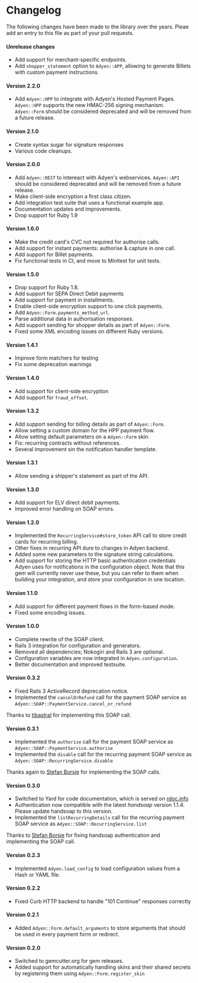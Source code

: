 # Changelog

The following changes have been made to the library over the years. Pleae add an entry to this file as part of your pull requests.

#### Unrelease changes

- Add support for merchant-specific endpoints.
- Add `shopper_statement` option to `Adyen::APP`, allowing to generate Billets with custom payment instructions.

#### Version 2.2.0

- Add `Adyen::HPP` to integrate with Adyen's Hosted Payment Pages. `Adyen::HPP` supports the new HMAC-256 signing mechanism. `Adyen::Form` should be considered deprecated and will be removed from a future release.

#### Version 2.1.0

- Create syntax sugar for signature responses
- Various code cleanups.

#### Version 2.0.0

- Add `Adyen::REST` to intereact with Adyen's webservices. `Adyen::API` should be considered deprecated and will be removed from a future release.
- Make client-side encryption a first class citizen.
- Add integration test suite that uses a functional example app.
- Documentation updates and improvements.
- Drop support for Ruby 1.9

#### Version 1.6.0

- Make the credit card's CVC not required for authorise calls.
- Add support for instant payments: authorise & capture in one call.
- Add support for Billet payments.
- Fix functional tests in CI, and move to Minitest for unit tests.

#### Version 1.5.0

- Drop support for Ruby 1.8.
- Add support for SEPA Direct Debit payments
- Add support for payment in installments.
- Enable client-side encryption support to one click payments.
- Add `Adyen::Form.payments_method_url`.
- Parse additional data in authorisation responses.
- Add support sending for shopper details as part of `Adyen::Form`.
- Fixed some XML encoding issues on different Ruby versions.

#### Version 1.4.1

- Improve form matchers for testing
- Fix some deprecation warnings

#### Version 1.4.0

- Add support for client-side encryption
- Add support for `fraud_offset`.

#### Version 1.3.2

- Add support sending for billing details as part of `Adyen::Form`.
- Allow setting a custom domain for the HPP payment flow.
- Allow setting default parameters on a `Adyen::Form` skin.
- Fix: recurring contracts without references.
- Several improvement sin the notification handler template.

#### Version 1.3.1

- Allow sending a shipper's statement as part of the API.

#### Version 1.3.0

- Add support for ELV direct debit payments.
- Improved error handling on SOAP errors.

#### Version 1.2.0

- Implemented the `RecurringService#store_token` API call to store credit cards for recurring billing.
- Other fixes in recurring API dure to changes in Adyen backend.
- Added some new parameters to the signature string calculations.
- Add support for storing the HTTP basic authentication credentials Adyen uses for notifications in the configuration object. Note that this gem will currently never use these, but you can refer to them when building your integration, and store your configuration in one location.

#### Version 1.1.0

- Add support for different payment flows in the form-based mode.
- Fixed some encoding issues.

#### Version 1.0.0

- Complete rewrite of the SOAP client.
- Rails 3 integration for configuration and generators.
- Removed all dependencies; Nokogiri and Rails 3 are optional.
- Configuration variables are now integrated in `Adyen.configuration`.
- Better documentation and improved testsuite.

#### Version 0.3.2

- Fixed Rails 3 ActiveRecord deprecation notice.
- Implemented the `cancelOrRefund` call for the payment SOAP service as `Adyen::SOAP::PaymentService.cancel_or_refund`

Thanks to [tibastral](https://github.com/tibastral) for implementing this SOAP call.

#### Version 0.3.1

- Implemented the `authorise` call for the payment SOAP service as `Adyen::SOAP::PaymentService.authorise`
- Implemented the `disable` call for the recurring payment SOAP service as `Adyen::SOAP::RecurringService.disable`

Thanks again to [Stefan Borsje](http://github.com/sborsje) for implementing the SOAP calls.

#### Version 0.3.0

- Switched to Yard for code documentation, which is served on [rdoc.info](http://rdoc.info/projects/wvanbergen/adyen)
- Authentication now compatible with the latest *handsoap* version 1.1.4. Please update handsoap to this version.
- Implemented the `listRecurringDetails` call for the recurring payment SOAP service as `Adyen::SOAP::RecurringService.list`

Thanks to [Stefan Borsje](http://github.com/sborsje) for fixing handsoap authentication and implementing the SOAP call.

#### Version  0.2.3

- Implemented `Adyen.load_config` to load configuration values from a Hash or YAML file.

#### Version 0.2.2

- Fixed Curb HTTP backend to handle "101 Continue" responses correctly

#### Version 0.2.1

- Added `Adyen::Form.default_arguments` to store arguments that should be used in every payment form or redirect.

#### Version 0.2.0

- Switched to gemcutter.org for gem releases.
- Added support for automatically handling skins and their shared secrets by registering them using `Adyen::Form.register_skin`
